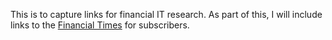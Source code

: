 This is to capture links for financial IT research.
As part of this, I will include links to the [Financial Times](https://www.ft.com) for subscribers.
